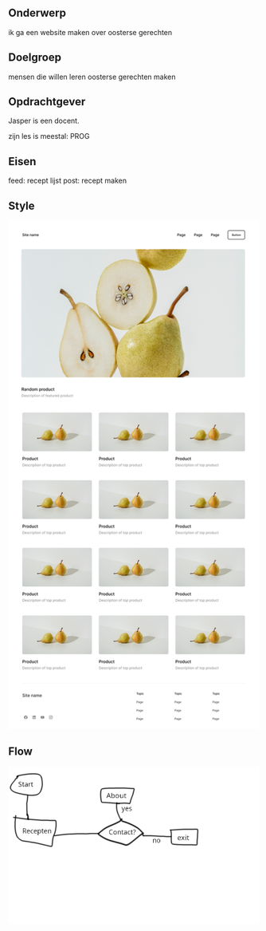 ## Onderwerp

ik ga een website maken over oosterse gerechten

## Doelgroep

mensen die willen leren oosterse gerechten maken

## Opdrachtgever

Jasper is een docent.

zijn les is meestal: PROG

## Eisen

feed: recept lijst
post: recept maken

## Style

![img](idk.png)
## Flow
![img](flow.png)
